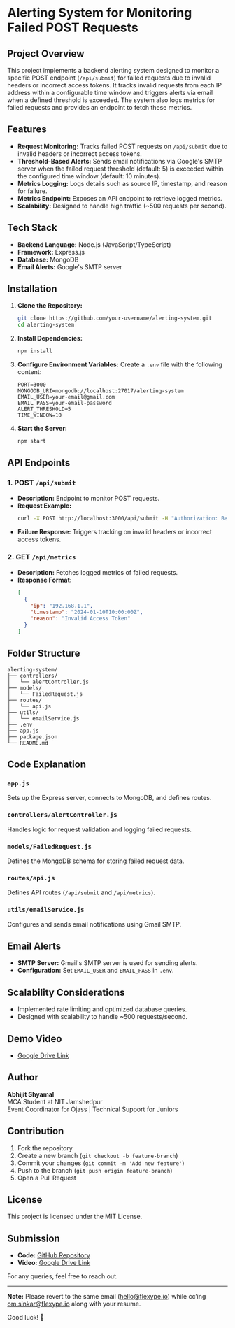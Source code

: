 # Alerting System for Monitoring Failed POST Requests

## Project Overview
This project implements a backend alerting system designed to monitor a specific POST endpoint (`/api/submit`) for failed requests due to invalid headers or incorrect access tokens. It tracks invalid requests from each IP address within a configurable time window and triggers alerts via email when a defined threshold is exceeded. The system also logs metrics for failed requests and provides an endpoint to fetch these metrics.

## Features
- **Request Monitoring:** Tracks failed POST requests on `/api/submit` due to invalid headers or incorrect access tokens.
- **Threshold-Based Alerts:** Sends email notifications via Google's SMTP server when the failed request threshold (default: 5) is exceeded within the configured time window (default: 10 minutes).
- **Metrics Logging:** Logs details such as source IP, timestamp, and reason for failure.
- **Metrics Endpoint:** Exposes an API endpoint to retrieve logged metrics.
- **Scalability:** Designed to handle high traffic (~500 requests per second).

## Tech Stack
- **Backend Language:** Node.js (JavaScript/TypeScript)
- **Framework:** Express.js
- **Database:** MongoDB
- **Email Alerts:** Google's SMTP server

## Installation
1. **Clone the Repository:**
   ```bash
   git clone https://github.com/your-username/alerting-system.git
   cd alerting-system
   ```
2. **Install Dependencies:**
   ```bash
   npm install
   ```
3. **Configure Environment Variables:**
   Create a `.env` file with the following content:
   ```env
   PORT=3000
   MONGODB_URI=mongodb://localhost:27017/alerting-system
   EMAIL_USER=your-email@gmail.com
   EMAIL_PASS=your-email-password
   ALERT_THRESHOLD=5
   TIME_WINDOW=10
   ```
4. **Start the Server:**
   ```bash
   npm start
   ```

## API Endpoints
### 1. POST `/api/submit`
- **Description:** Endpoint to monitor POST requests.
- **Request Example:**
  ```bash
  curl -X POST http://localhost:3000/api/submit -H "Authorization: Bearer your-access-token"
  ```
- **Failure Response:** Triggers tracking on invalid headers or incorrect access tokens.

### 2. GET `/api/metrics`
- **Description:** Fetches logged metrics of failed requests.
- **Response Format:**
  ```json
  [
    {
      "ip": "192.168.1.1",
      "timestamp": "2024-01-10T10:00:00Z",
      "reason": "Invalid Access Token"
    }
  ]
  ```

## Folder Structure
```
alerting-system/
├── controllers/
│   └── alertController.js
├── models/
│   └── FailedRequest.js
├── routes/
│   └── api.js
├── utils/
│   └── emailService.js
├── .env
├── app.js
├── package.json
└── README.md
```

## Code Explanation
### `app.js`
Sets up the Express server, connects to MongoDB, and defines routes.

### `controllers/alertController.js`
Handles logic for request validation and logging failed requests.

### `models/FailedRequest.js`
Defines the MongoDB schema for storing failed request data.

### `routes/api.js`
Defines API routes (`/api/submit` and `/api/metrics`).

### `utils/emailService.js`
Configures and sends email notifications using Gmail SMTP.

## Email Alerts
- **SMTP Server:** Gmail's SMTP server is used for sending alerts.
- **Configuration:** Set `EMAIL_USER` and `EMAIL_PASS` in `.env`.

## Scalability Considerations
- Implemented rate limiting and optimized database queries.
- Designed with scalability to handle ~500 requests/second.

## Demo Video
- [Google Drive Link](https://drive.google.com/your-demo-video)

## Author
**Abhijit Shyamal**  
MCA Student at NIT Jamshedpur  
Event Coordinator for Ojass | Technical Support for Juniors

## Contribution
1. Fork the repository
2. Create a new branch (`git checkout -b feature-branch`)
3. Commit your changes (`git commit -m 'Add new feature'`)
4. Push to the branch (`git push origin feature-branch`)
5. Open a Pull Request

## License
This project is licensed under the MIT License.

## Submission
- **Code:** [GitHub Repository](https://github.com/your-username/alerting-system)
- **Video:** [Google Drive Link](https://drive.google.com/your-demo-video)

For any queries, feel free to reach out.

---

**Note:** Please revert to the same email (hello@flexype.io) while cc’ing om.sinkar@flexype.io along with your resume.

Good luck! 🎯

